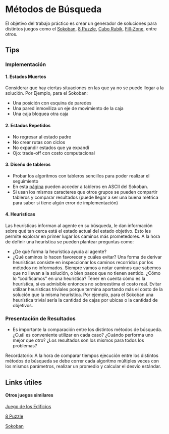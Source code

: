 # Métodos de Búsqueda 

El objetivo del trabajo práctico es crear un generador de soluciones para distintos juegos como el [Sokoban](http://www.game-sokoban.com/index.php?mode=level&lid=200), [8 Puzzle]([psicoactiva.com/juegos-inteligencia/area-espacial/rascacielos](https://camo.githubusercontent.com/59b1fbe9a5574e01cb73240f565a1a7cacd63385c81ba0fb74552fb5229c5fae/68747470733a2f2f6d69726f2e6d656469756d2e636f6d2f6d61782f3932342f312a5978655a4a7a666857346b6e354f35774147626b49672e676966)), [Cubo Rubik](https://es.wikipedia.org/wiki/Cubo_de_Rubik), [Fill-Zone](http://www.mygamesworld.com/game/7682/Fill_Zone.html), entre otros.

## Tips

### Implementación 

#### 1. Estados Muertos 
Considerar que hay ciertas situaciones en las que ya no se puede llegar a la solución. Por Ejemplo, para el Sokoban:
- Una posición con esquina de paredes 
- Una pared inmoviliza un eje de movimiento de la caja 
- Una caja bloquea otra caja

#### 2. Estados Repetidos
- No regresar al estado padre 
- No crear rutas con ciclos
- No expandir estados que ya expandí
- Ojo: trade-off con costo computacional

#### 3. Diseño de tableros
- Probar los algoritmos con tableros sencillos para poder realizar el seguimiento 
- En esta [página](http://www.game-sokoban.com/index.php?mode=level&lid=200) pueden acceder a tableros en ASCII del Sokoban. 
- Si usan los mismos caracteres que otros grupos se pueden compartir tableros y comparar resultados (puede llegar a ser una buena métrica para saber si tiene algún error de implementación)

#### 4. Heurísticas 
Las heurísticas informan al agente en su búsqueda, le dan información sobre qué tan cerca está el estado actual del estado objetivo. Esto les permite explorar en primer lugar los caminos más prometedores.
A la hora de definir una heurística se pueden plantear preguntas como: 
- ¿De qué forma la heurística ayuda al agente? 
- ¿Qué caminos lo hacen favorecer y cuáles evitar?
Una forma de derivar heurísticas consiste en inspeccionar los caminos recorridos por los métodos no informados. Siempre vamos a notar caminos que sabemos que no llevan a la solución, o bien pasos que no tienen sentido. ¿Cómo lo “codificamos” en una heurística?
Tener en cuenta cómo es la heurística, si es admisible entonces no sobreestima el costo real. 
Evitar utilizar heurísticas triviales porque termina aportando más el costo de la solución que la misma heurística. Por ejemplo, para el Sokoban una heurística trivial sería la cantidad de cajas por ubicas o la cantidad de objetivos. 

### Presentación de Resultados 

- Es importante la comparación entre los distintos métodos de búsqueda. ¿Cuál es conveniente utilizar en cada caso? ¿Cuándo performa uno mejor que otro? ¿Los resultados son los mismos para todos los problemas? 

Recordatorio: A la hora de comparar tiempos ejecución entre los distintos métodos de búsqueda se debe correr cada algoritmo múltiples veces con los mismos parámetros, realizar un promedio y calcular el desvío estándar.

## Links útiles 

#### Otros juegos similares
[Juego de los Edificios](psicoactiva.com/juegos-inteligencia/area-espacial/rascacielos)

[8 Puzzle]([psicoactiva.com/juegos-inteligencia/area-espacial/rascacielos](https://camo.githubusercontent.com/59b1fbe9a5574e01cb73240f565a1a7cacd63385c81ba0fb74552fb5229c5fae/68747470733a2f2f6d69726f2e6d656469756d2e636f6d2f6d61782f3932342f312a5978655a4a7a666857346b6e354f35774147626b49672e676966))

[Sokoban](https://en.wikipedia.org/wiki/Sokoban#/media/File:Sokoban_ani.gif)


